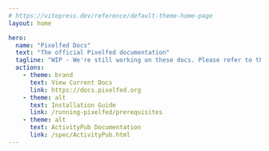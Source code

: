```yaml
---
# https://vitepress.dev/reference/default-theme-home-page
layout: home

hero:
  name: "Pixelfed Docs"
  text: "The official Pixelfed documentation"
  tagline: "WIP - We're still working on these docs. Please refer to the current docs."
  actions:
    - theme: brand
      text: View Current Docs
      link: https://docs.pixelfed.org
    - theme: alt
      text: Installation Guide
      link: /running-pixelfed/prerequisites
    - theme: alt
      text: ActivityPub Documentation
      link: /spec/ActivityPub.html
---
```


